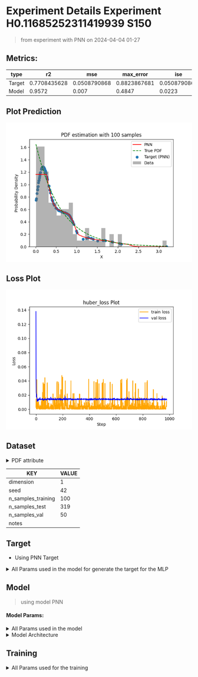 # Experiment Details Experiment  H0.11685252311419939 S150
> from experiment with PNN
> on 2024-04-04 01-27
## Metrics:
                                                                                                    
| type   | r2           | mse          | max_error    | ise          | kl           | evs          |
|--------|--------------|--------------|--------------|--------------|--------------|--------------|
| Target | 0.7708435628 | 0.0508790868 | 0.8823867681 | 0.0508790868 | 0.0284288719 | 0.8018004984 |
| Model  | 0.9572       | 0.007        | 0.4847       | 0.0223       | 0.047        | 0.9638       |
                                                                                                    
## Plot Prediction

<img src="pdf_49dbd59f.png">

## Loss Plot

<img src="loss_49dbd59f.png">

## Dataset

<details><summary>PDF attribute</summary>

#### Dimension 1
                               
| type        | rate | weight |
|-------------|------|--------|
| exponential | 0.6  | 1      |
                               
</details>
                              
| KEY                | VALUE |
|--------------------|-------|
| dimension          | 1     |
| seed               | 42    |
| n_samples_training | 100   |
| n_samples_test     | 319   |
| n_samples_val      | 50    |
| notes              |       |
                              
## Target
- Using PNN Target
<details><summary>All Params used in the model for generate the target for the MLP </summary>

                             
| KEY | VALUE               |
|-----|---------------------|
| h   | 0.11685252311419939 |
                             
</details>

## Model
> using model PNN
#### Model Params:
<details><summary>All Params used in the model </summary>

                                                                
| KEY             | VALUE                                      |
|-----------------|--------------------------------------------|
| dropout         | 0.0                                        |
| hidden_layer    | [(22, Tanh()), (24, ReLU()), (60, ReLU())] |
| last_activation | lambda                                     |
                                                                
</details>

<details><summary>Model Architecture </summary>

LitModularNN(
  (neural_netowrk_modular): NeuralNetworkModular(
    (dropout): Dropout(p=0.0, inplace=False)
    (output_layer): Linear(in_features=60, out_features=1, bias=True)
    (last_activation): AdaptiveSigmoid(
      (sigmoid): Sigmoid()
    )
    (layers): ModuleList(
      (0): Linear(in_features=1, out_features=22, bias=True)
      (1): Linear(in_features=22, out_features=24, bias=True)
      (2): Linear(in_features=24, out_features=60, bias=True)
      (3): AdaptiveSigmoid(
        (sigmoid): Sigmoid()
      )
    )
    (activation): ModuleList(
      (0): Tanh()
      (1-2): 2 x ReLU()
    )
  )
)
</details>

## Training
<details><summary>All Params used for the training </summary>

                                 
| KEY           | VALUE         |
|---------------|---------------|
| epochs        | 980           |
| batch_size    | 2             |
| loss_type     | huber_loss    |
| optimizer     | RMSprop       |
| learning_rate | 0.00660307851 |
                                 
</details>

